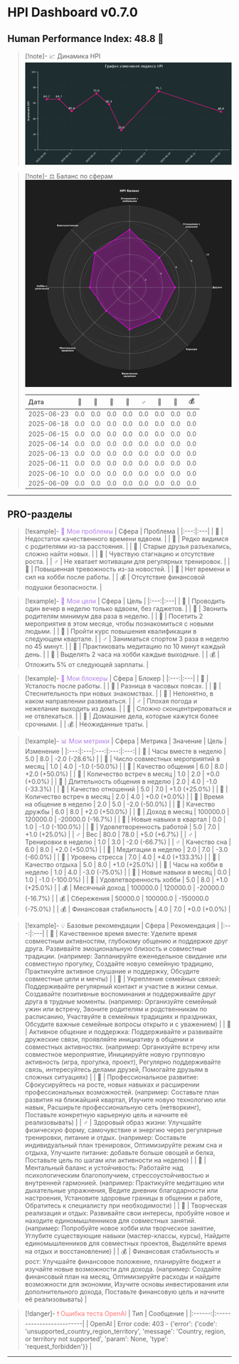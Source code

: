 # HPI Dashboard v0.7.0


## Human Performance Index: 48.8 🔴

> [!note]- 📈 Динамика HPI
> ![Динамика HPI](reports_final/images/2025-06-23_trend.png)
>

> [!note]- ⚖️ Баланс по сферам
> ![Баланс по сферам](../reports_final/images/2025-06-14_radar.png)
>
> | Дата | 💖 | 🏡 | 🤝 | 💼 | ♂️ | 🧠 | 🎨 | 💰 |
> |:---|:---:|:---:|:---:|:---:|:---:|:---:|:---:|:---:|
> | 2025-06-23 | 0.0 | 0.0 | 0.0 | 0.0 | 0.0 | 0.0 | 0.0 | 0.0 |
> | 2025-06-18 | 0.0 | 0.0 | 0.0 | 0.0 | 0.0 | 0.0 | 0.0 | 0.0 |
> | 2025-06-15 | 0.0 | 0.0 | 0.0 | 0.0 | 0.0 | 0.0 | 0.0 | 0.0 |
> | 2025-06-14 | 0.0 | 0.0 | 0.0 | 0.0 | 0.0 | 0.0 | 0.0 | 0.0 |
> | 2025-06-13 | 0.0 | 0.0 | 0.0 | 0.0 | 0.0 | 0.0 | 0.0 | 0.0 |
> | 2025-06-11 | 0.0 | 0.0 | 0.0 | 0.0 | 0.0 | 0.0 | 0.0 | 0.0 |
> | 2025-06-10 | 0.0 | 0.0 | 0.0 | 0.0 | 0.0 | 0.0 | 0.0 | 0.0 |
> | 2025-06-09 | 0.0 | 0.0 | 0.0 | 0.0 | 0.0 | 0.0 | 0.0 | 0.0 |

---

## PRO-разделы

> [!example]- <span style='color:#b37feb'>🛑 Мои проблемы</span>
> | Сфера | Проблема |
> |:---:|:---|
> | 💖 | Недостаток качественного времени вдвоем. |
> | 🏡 | Редко видимся с родителями из-за расстояния. |
> | 🤝 | Старые друзья разъехались, сложно найти новых. |
> | 💼 | Чувствую стагнацию и отсутствие роста. |
> | ♂️ | Не хватает мотивации для регулярных тренировок. |
> | 🧠 | Повышенная тревожность из-за новостей. |
> | 🎨 | Нет времени и сил на хобби после работы. |
> | 💰 | Отсутствие финансовой подушки безопасности. |


> [!example]- <span style='color:#b37feb'>🎯 Мои цели</span>
> | Сфера | Цель |
> |:---:|:---|
> | 💖 | Проводить один вечер в неделю только вдвоем, без гаджетов. |
> | 🏡 | Звонить родителям минимум два раза в неделю. |
> | 🤝 | Посетить 2 мероприятия в этом месяце, чтобы познакомиться с новыми людьми. |
> | 💼 | Пройти курс повышения квалификации в следующем квартале. |
> | ♂️ | Заниматься спортом 3 раза в неделю по 45 минут. |
> | 🧠 | Практиковать медитацию по 10 минут каждый день. |
> | 🎨 | Выделять 2 часа на хобби каждые выходные. |
> | 💰 | Отложить 5% от следующей зарплаты. |


> [!example]- <span style='color:#b37feb'>🚧 Мои блокеры</span>
> | Сфера | Блокер |
> |:---:|:---|
> | 💖 | Усталость после работы. |
> | 🏡 | Разница в часовых поясах. |
> | 🤝 | Стеснительность при новых знакомствах. |
> | 💼 | Непонятно, в каком направлении развиваться. |
> | ♂️ | Плохая погода и нежелание выходить из дома. |
> | 🧠 | Сложно сконцентрироваться и не отвлекаться. |
> | 🎨 | Домашние дела, которые кажутся более срочными. |
> | 💰 | Неожиданные траты. |


> [!example]- <span style='color:#b37feb'>📊 Мои метрики</span>
> | Сфера | Метрика | Значение | Цель | Изменение |
> |:---:|:---|:---:|:---:|:---:|
> | 💖 | Часы вместе в неделю | 5.0 | 8.0 | -2.0 (-28.6%) |
> | 💖 | Число совместных мероприятий в месяц | 1.0 | 4.0 | -1.0 (-50.0%) |
> | 💖 | Качество общения | 6.0 | 8.0 | +2.0 (+50.0%) |
> | 🏡 | Количество встреч в месяц | 1.0 | 2.0 | +0.0 (+0.0%) |
> | 🏡 | Длительность общения в неделю | 2.0 | 4.0 | -1.0 (-33.3%) |
> | 🏡 | Качество отношений | 5.0 | 7.0 | +1.0 (+25.0%) |
> | 🤝 | Количество встреч в месяц | 2.0 | 4.0 | +0.0 (+0.0%) |
> | 🤝 | Время на общение в неделю | 2.0 | 5.0 | -2.0 (-50.0%) |
> | 🤝 | Качество дружбы | 6.0 | 8.0 | +2.0 (+50.0%) |
> | 💼 | Доход в месяц | 100000.0 | 120000.0 | -20000.0 (-16.7%) |
> | 💼 | Новые навыки в квартал | 0.0 | 1.0 | -1.0 (-100.0%) |
> | 💼 | Удовлетворенность работой | 5.0 | 7.0 | +1.0 (+25.0%) |
> | ♂️ | Вес | 80.0 | 78.0 | +5.0 (+6.7%) |
> | ♂️ | Тренировки в неделю | 1.0 | 3.0 | -2.0 (-66.7%) |
> | ♂️ | Качество сна | 6.0 | 8.0 | +2.0 (+50.0%) |
> | 🧠 | Медитации в неделю | 2.0 | 7.0 | -3.0 (-60.0%) |
> | 🧠 | Уровень стресса | 7.0 | 4.0 | +4.0 (+133.3%) |
> | 🧠 | Качество отдыха | 5.0 | 8.0 | +1.0 (+25.0%) |
> | 🎨 | Часы на хобби в неделю | 1.0 | 4.0 | -3.0 (-75.0%) |
> | 🎨 | Новые навыки в месяц | 0.0 | 1.0 | -1.0 (-100.0%) |
> | 🎨 | Удовлетворенность хобби | 5.0 | 8.0 | +1.0 (+25.0%) |
> | 💰 | Месячный доход | 100000.0 | 120000.0 | -20000.0 (-16.7%) |
> | 💰 | Сбережения | 50000.0 | 100000.0 | -150000.0 (-75.0%) |
> | 💰 | Финансовая стабильность | 4.0 | 7.0 | +0.0 (+0.0%) |


> [!example]- 💡 Базовые рекомендации
> | Сфера | Рекомендация |
> |:---:|:---|
> | 💖 | Качественное время вместе: Уделите время совместным активностям, глубокому общению и поддержке друг друга. Развивайте эмоциональную близость и совместные традиции. (например: Запланируйте еженедельное свидание или совместную прогулку, Создайте новую семейную традицию, Практикуйте активное слушание и поддержку, Обсудите совместные цели и мечты) |
> | 🏡 | Укрепление семейных связей: Поддерживайте регулярный контакт и участие в жизни семьи. Создавайте позитивные воспоминания и поддерживайте друг друга в трудные моменты. (например: Организуйте семейный ужин или встречу, Звоните родителям и родственникам по расписанию, Участвуйте в семейных традициях и праздниках, Обсудите важные семейные вопросы открыто и с уважением) |
> | 🤝 | Активное общение и поддержка: Поддерживайте и развивайте дружеские связи, проявляйте инициативу в общении и совместных активностях. (например: Организуйте встречу или совместное мероприятие, Инициируйте новую групповую активность (игра, прогулка, проект), Регулярно поддерживайте связь, интересуйтесь делами друзей, Помогайте друзьям в сложных ситуациях) |
> | 💼 | Профессиональное развитие: Сфокусируйтесь на росте, новых навыках и расширении профессиональных возможностей. (например: Составьте план развития на ближайший квартал, Изучите новую технологию или навык, Расширьте профессиональную сеть (нетворкинг), Поставьте конкретную карьерную цель и начните её реализовывать) |
> | ♂️ | Здоровый образ жизни: Улучшайте физическую форму, самочувствие и энергию через регулярные тренировки, питание и отдых. (например: Составьте индивидуальный план тренировок, Оптимизируйте режим сна и отдыха, Улучшите питание: добавьте больше овощей и белка, Поставьте цель по шагам или активности на неделю) |
> | 🧠 | Ментальный баланс и устойчивость: Работайте над психологическим благополучием, стрессоустойчивостью и внутренней гармонией. (например: Практикуйте медитацию или дыхательные упражнения, Ведите дневник благодарности или настроения, Установите здоровые границы в общении и работе, Обратитесь к специалисту при необходимости) |
> | 🎨 | Творческая реализация и отдых: Развивайте свои интересы, пробуйте новое и находите единомышленников для совместных занятий. (например: Попробуйте новое хобби или творческое занятие, Углубите существующие навыки (мастер-классы, курсы), Найдите единомышленников для совместных проектов, Выделяйте время на отдых и восстановление) |
> | 💰 | Финансовая стабильность и рост: Улучшайте финансовое положение, планируйте бюджет и изучайте новые возможности для дохода. (например: Создайте финансовый план на месяц, Оптимизируйте расходы и найдите возможности для экономии, Изучите основы инвестирования или дополнительного дохода, Поставьте финансовую цель и начните её реализовывать) |



> [!danger]- <span style='color:#ff7875'>❗ Ошибка теста OpenAI</span>
> | Тип    | Сообщение                |
> |:------:|:-------------------------|
> | OpenAI | Error code: 403 - {'error': {'code': 'unsupported_country_region_territory', 'message': 'Country, region, or territory not supported', 'param': None, 'type': 'request_forbidden'}} |
---